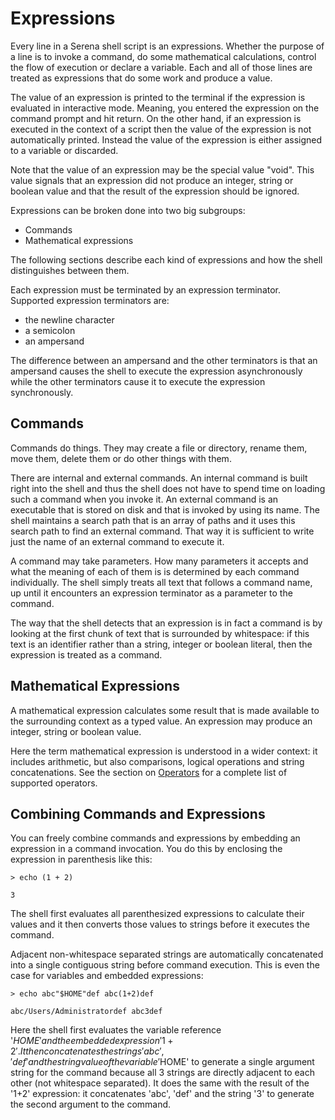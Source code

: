 # Expressions

Every line in a Serena shell script is an expressions. Whether the purpose of a line is to invoke a command, do some mathematical calculations, control the flow of execution or declare a variable. Each and all of those lines are treated as expressions that do some work and produce a value.

The value of an expression is printed to the terminal if the expression is evaluated in interactive mode. Meaning, you entered the expression on the command prompt and hit return. On the other hand, if an expression is executed in the context of a script then the value of the expression is not automatically printed. Instead the value of the expression is either assigned to a variable or discarded.

Note that the value of an expression may be the special value "void". This value signals that an expression did not produce an integer, string or boolean value and that the result of the expression should be ignored.

Expressions can be broken done into two big subgroups:

* Commands
* Mathematical expressions

The following sections describe each kind of expressions and how the shell distinguishes between them.

Each expression must be terminated by an expression terminator. Supported expression terminators are:

* the newline character
* a semicolon
* an ampersand

The difference between an ampersand and the other terminators is that an ampersand causes the shell to execute the expression asynchronously while the other terminators cause it to execute the expression synchronously.

## Commands

Commands do things. They may create a file or directory, rename them, move them, delete them or do other things with them.

There are internal and external commands. An internal command is built right into the shell and thus the shell does not have to spend time on loading such a command when you invoke it. An external command is an executable that is stored on disk and that is invoked by using its name. The shell maintains a search path that is an array of paths and it uses this search path to find an external command. That way it is sufficient to write just the name of an external command to execute it.

A command may take parameters. How many parameters it accepts and what the meaning of each of them is is determined by each command individually. The shell simply treats all text that follows a command name, up until it encounters an expression terminator as a parameter to the command.

The way that the shell detects that an expression is in fact a command is by looking at the first chunk of text that is surrounded by whitespace: if this text is an identifier rather than a string, integer or boolean literal, then the expression is treated as a command.

## Mathematical Expressions

A mathematical expression calculates some result that is made available to the surrounding context as a typed value. An expression may produce an integer, string or boolean value.

Here the term mathematical expression is understood in a wider context: it includes arithmetic, but also comparisons, logical operations and string concatenations. See the section on [Operators](Operators.md) for a complete list of supported operators.

## Combining Commands and Expressions

You can freely combine commands and expressions by embedding an expression in a command invocation. You do this by enclosing the expression in parenthesis like this:

```
> echo (1 + 2)

3
```

The shell first evaluates all parenthesized expressions to calculate their values and it then converts those values to strings before it executes the command.

Adjacent non-whitespace separated strings are automatically concatenated into a single contiguous string before command execution. This is even the case for variables and embedded expressions:

```
> echo abc"$HOME"def abc(1+2)def

abc/Users/Administratordef abc3def
```

Here the shell first evaluates the variable reference '$HOME' and the embedded expression '1+2'. It then concatenates the strings 'abc', 'def' and the string value of the variable '$HOME' to generate a single argument string for the command because all 3 strings are directly adjacent to each other (not whitespace separated). It does the same with the result of the '1+2' expression: it concatenates 'abc', 'def' and the string '3' to generate the second argument to the command.
